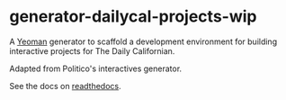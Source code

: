 # generator-dailycal-projects-wip

A [Yeoman](http://yeoman.io) generator to scaffold a development environment for building interactive projects for The Daily Californian.

Adapted from Politico's interactives generator.

See the docs on [readthedocs](http://generator-politico-interactives.readthedocs.io/en/latest/).